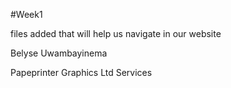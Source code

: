 #Week1

files added that will help us navigate in our website

Belyse Uwambayinema

Papeprinter Graphics Ltd Services